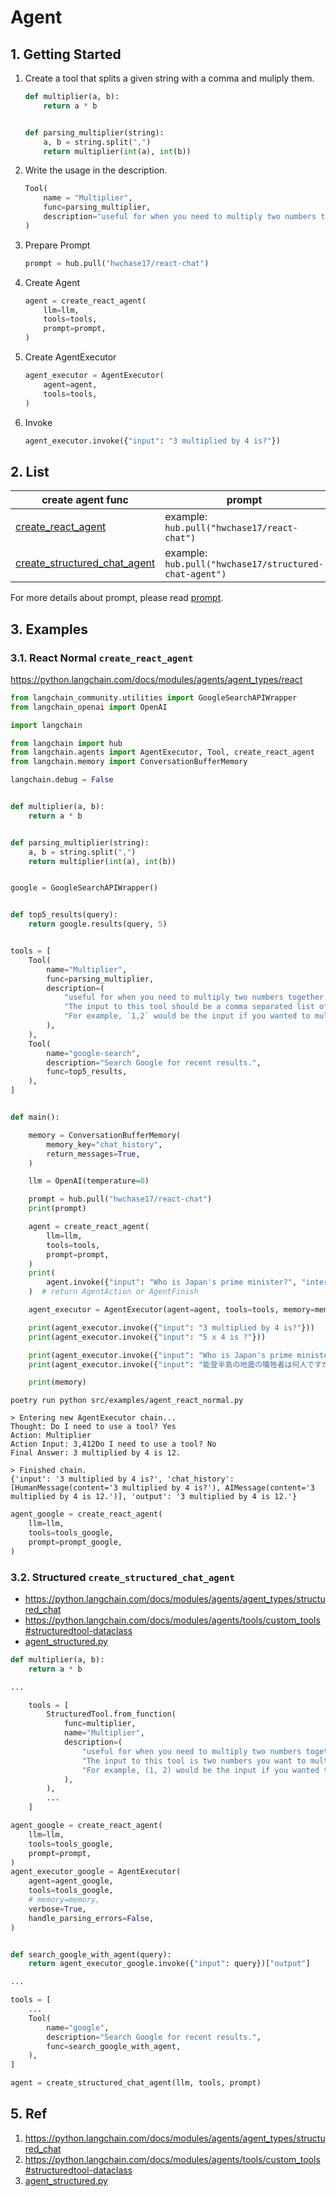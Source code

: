 # Agent

## 1. Getting Started

1. Create a tool that splits a given string with a comma and muliply them.
    ```py
    def multiplier(a, b):
        return a * b


    def parsing_multiplier(string):
        a, b = string.split(",")
        return multiplier(int(a), int(b))
    ```
1. Write the usage in the description.

    ```py
    Tool(
        name = "Multiplier",
        func=parsing_multiplier,
        description="useful for when you need to multiply two numbers together. The input to this tool should be a comma separated list of numbers of length two, representing the two numbers you want to multiply together. For example, `1,2` would be the input if you wanted to multiply 1 by 2."
    )
    ```

1. Prepare Prompt

    ```py
    prompt = hub.pull("hwchase17/react-chat")
    ```

1. Create Agent

    ```py
    agent = create_react_agent(
        llm=llm,
        tools=tools,
        prompt=prompt,
    )
    ```

1. Create AgentExecutor

    ```py
    agent_executor = AgentExecutor(
        agent=agent,
        tools=tools,
    )
    ```

1. Invoke

    ```py
    agent_executor.invoke({"input": "3 multiplied by 4 is?"})
    ```

## 2. List

|create agent func|prompt|output parser|
|---|---|---|
|[create_react_agent](https://api.python.langchain.com/en/latest/_modules/langchain/agents/react/agent.html)|example: `hub.pull("hwchase17/react-chat")`|`ReActSingleInputOutputParser`|
|[create_structured_chat_agent](https://api.python.langchain.com/en/latest/_modules/langchain/agents/structured_chat/base.html#create_structured_chat_agent)|example: `hub.pull("hwchase17/structured-chat-agent")`|`JSONAgentOutputParser`|

For more details about prompt, please read [prompt](agent/prompt.md).

## 3. Examples

### 3.1. React Normal `create_react_agent`

https://python.langchain.com/docs/modules/agents/agent_types/react

```py
from langchain_community.utilities import GoogleSearchAPIWrapper
from langchain_openai import OpenAI

import langchain

from langchain import hub
from langchain.agents import AgentExecutor, Tool, create_react_agent
from langchain.memory import ConversationBufferMemory

langchain.debug = False


def multiplier(a, b):
    return a * b


def parsing_multiplier(string):
    a, b = string.split(",")
    return multiplier(int(a), int(b))


google = GoogleSearchAPIWrapper()


def top5_results(query):
    return google.results(query, 5)


tools = [
    Tool(
        name="Multiplier",
        func=parsing_multiplier,
        description=(
            "useful for when you need to multiply two numbers together. "
            "The input to this tool should be a comma separated list of numbers of length two, representing the two numbers you want to multiply together. "
            "For example, `1,2` would be the input if you wanted to multiply 1 by 2."
        ),
    ),
    Tool(
        name="google-search",
        description="Search Google for recent results.",
        func=top5_results,
    ),
]


def main():

    memory = ConversationBufferMemory(
        memory_key="chat_history",
        return_messages=True,
    )

    llm = OpenAI(temperature=0)

    prompt = hub.pull("hwchase17/react-chat")
    print(prompt)

    agent = create_react_agent(
        llm=llm,
        tools=tools,
        prompt=prompt,
    )
    print(
        agent.invoke({"input": "Who is Japan's prime minister?", "intermediate_steps": [], "chat_history": []})
    )  # return AgentAction or AgentFinish

    agent_executor = AgentExecutor(agent=agent, tools=tools, memory=memory, verbose=True, handle_parsing_errors=False)

    print(agent_executor.invoke({"input": "3 multiplied by 4 is?"}))
    print(agent_executor.invoke({"input": "5 x 4 is ?"}))

    print(agent_executor.invoke({"input": "Who is Japan's prime minister?"}))
    print(agent_executor.invoke({"input": "能登半島の地震の犠牲者は何人ですか"}))

    print(memory)
```

```
poetry run python src/examples/agent_react_normal.py
```

```
> Entering new AgentExecutor chain...
Thought: Do I need to use a tool? Yes
Action: Multiplier
Action Input: 3,412Do I need to use a tool? No
Final Answer: 3 multiplied by 4 is 12.

> Finished chain.
{'input': '3 multiplied by 4 is?', 'chat_history': [HumanMessage(content='3 multiplied by 4 is?'), AIMessage(content='3 multiplied by 4 is 12.')], 'output': '3 multiplied by 4 is 12.'}
```

```py
agent_google = create_react_agent(
    llm=llm,
    tools=tools_google,
    prompt=prompt_google,
)
```

### 3.2. Structured `create_structured_chat_agent`

- https://python.langchain.com/docs/modules/agents/agent_types/structured_chat
- https://python.langchain.com/docs/modules/agents/tools/custom_tools#structuredtool-dataclass
- [agent_structured.py](../../src/examples/agent_structured.py)


```py
def multiplier(a, b):
    return a * b

...

    tools = [
        StructuredTool.from_function(
            func=multiplier,
            name="Multiplier",
            description=(
                "useful for when you need to multiply two numbers together. "
                "The input to this tool is two numbers you want to multiply together. "
                "For example, (1, 2) would be the input if you wanted to multiply 1 by 2."
            ),
        ),
        ...
    ]
```

```py
agent_google = create_react_agent(
    llm=llm,
    tools=tools_google,
    prompt=prompt,
)
agent_executor_google = AgentExecutor(
    agent=agent_google,
    tools=tools_google,
    # memory=memory,
    verbose=True,
    handle_parsing_errors=False,
)


def search_google_with_agent(query):
    return agent_executor_google.invoke({"input": query})["output"]

...

tools = [
    ...
    Tool(
        name="google",
        description="Search Google for recent results.",
        func=search_google_with_agent,
    ),
]

agent = create_structured_chat_agent(llm, tools, prompt)
```

## 5. Ref

1. https://python.langchain.com/docs/modules/agents/agent_types/structured_chat
1. https://python.langchain.com/docs/modules/agents/tools/custom_tools#structuredtool-dataclass
1. [agent_structured.py](../../src/examples/agent_structured.py)
